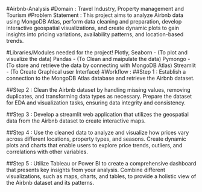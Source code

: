 #Airbnb-Analysis
#Domain : Travel Industry, Property management and Tourism
#Problem Statement :
This project aims to analyze Airbnb data using MongoDB Atlas, perform data cleaning and preparation, develop interactive geospatial visualizations, and create dynamic plots to gain insights into pricing variations, availability patterns, and location-based trends.


#Libraries/Modules needed for the project!
Plotly, Seaborn - (To plot and visualize the data)
Pandas - (To Clean and maipulate the data)
Pymongo - (To store and retrieve the data by connecting with MongoDB Atlas)
Streamlit - (To Create Graphical user Interface)
#Workflow :
##Step 1 :
Establish a connection to the MongoDB Atlas database and retrieve the Airbnb dataset.

##Step 2 :
Clean the Airbnb dataset by handling missing values, removing duplicates, and transforming data types as necessary. Prepare the dataset for EDA and visualization tasks, ensuring data integrity and consistency.

##Step 3 :
Develop a streamlit web application that utilizes the geospatial data from the Airbnb dataset to create interactive maps.

##Step 4 :
Use the cleaned data to analyze and visualize how prices vary across different locations, property types, and seasons. Create dynamic plots and charts that enable users to explore price trends, outliers, and correlations with other variables.

##Step 5 :
Utilize Tableau or Power BI to create a comprehensive dashboard that presents key insights from your analysis. Combine different visualizations, such as maps, charts, and tables, to provide a holistic view of the Airbnb dataset and its patterns.
